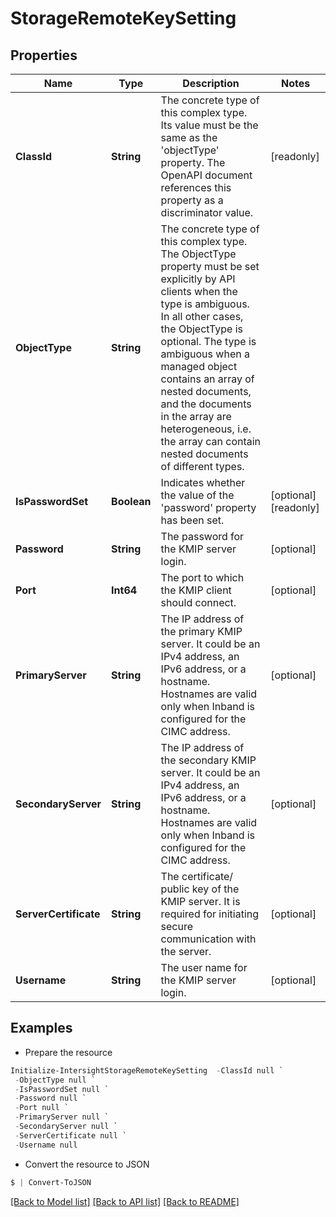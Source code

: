 # StorageRemoteKeySetting
## Properties

Name | Type | Description | Notes
------------ | ------------- | ------------- | -------------
**ClassId** | **String** | The concrete type of this complex type. Its value must be the same as the &#39;objectType&#39; property. The OpenAPI document references this property as a discriminator value. | [readonly] 
**ObjectType** | **String** | The concrete type of this complex type. The ObjectType property must be set explicitly by API clients when the type is ambiguous. In all other cases, the  ObjectType is optional.  The type is ambiguous when a managed object contains an array of nested documents, and the documents in the array are heterogeneous, i.e. the array can contain nested documents of different types. | 
**IsPasswordSet** | **Boolean** | Indicates whether the value of the &#39;password&#39; property has been set. | [optional] [readonly] 
**Password** | **String** | The password for the KMIP server login. | [optional] 
**Port** | **Int64** | The port to which the KMIP client should connect. | [optional] 
**PrimaryServer** | **String** | The IP address of the primary KMIP server. It could be an IPv4 address, an IPv6 address, or a hostname. Hostnames are valid only when Inband is configured for the CIMC address. | [optional] 
**SecondaryServer** | **String** | The IP address of the secondary KMIP server. It could be an IPv4 address, an IPv6 address, or a hostname. Hostnames are valid only when Inband is configured for the CIMC address. | [optional] 
**ServerCertificate** | **String** | The certificate/ public key of the KMIP server. It is required for initiating secure communication with the server. | [optional] 
**Username** | **String** | The user name for the KMIP server login. | [optional] 

## Examples

- Prepare the resource
```powershell
Initialize-IntersightStorageRemoteKeySetting  -ClassId null `
 -ObjectType null `
 -IsPasswordSet null `
 -Password null `
 -Port null `
 -PrimaryServer null `
 -SecondaryServer null `
 -ServerCertificate null `
 -Username null
```

- Convert the resource to JSON
```powershell
$ | Convert-ToJSON
```

[[Back to Model list]](../README.md#documentation-for-models) [[Back to API list]](../README.md#documentation-for-api-endpoints) [[Back to README]](../README.md)

